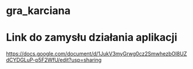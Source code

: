 # gra_karciana

# Link do zamysłu działania aplikacji
https://docs.google.com/document/d/1JukV3myGrwg0cz2SmwhezbOl8UZdCYDGLuP-p5F2WfU/edit?usp=sharing
